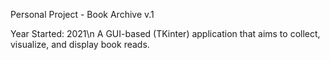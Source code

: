 Personal Project - Book Archive v.1

Year Started: 2021\n
A GUI-based (TKinter) application that aims to collect, visualize, and display book reads.
